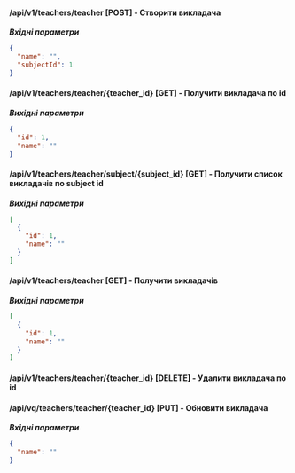#### /api/v1/teachers/teacher [POST] - Створити викладача

***Вхідні параметри***

```json
{
  "name": "",
  "subjectId": 1
}
```

#### /api/v1/teachers/teacher/{teacher_id} [GET] - Получити викладача по id

***Вихідні параметри***

```json
{
  "id": 1,
  "name": ""
}
```

#### /api/v1/teachers/teacher/subject/{subject_id} [GET] - Получити список викладачів по subject id

***Вихідні параметри***

```json
[
  {
    "id": 1,
    "name": ""
  }
]
```

#### /api/v1/teachers/teacher [GET] - Получити викладачів

***Вихідні параметри***

```json
[
  {
    "id": 1,
    "name": ""
  }
]
```

#### /api/v1/teachers/teacher/{teacher_id} [DELETE] - Удалити викладача по id

#### /api/vq/teachers/teacher/{teacher_id} [PUT] - Обновити викладача

***Вхідні параметри***

```json
{
  "name": ""
}
```

